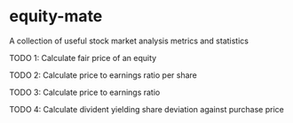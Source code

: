 # equity-mate
A collection of useful stock market analysis metrics and statistics

TODO 1: Calculate fair price of an equity

TODO 2: Calculate price to earnings ratio per share

TODO 3: Calculate price to earnings ratio

TODO 4: Calculate divident yielding share deviation against purchase price
